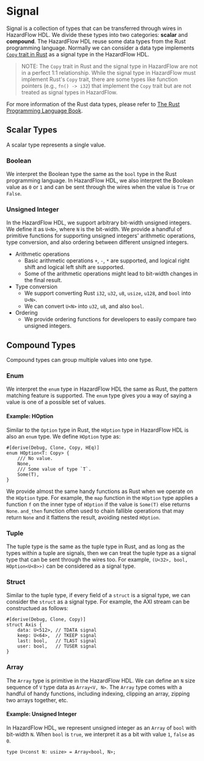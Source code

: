 # Signal

Signal is a collection of types that can be transferred through wires in HazardFlow HDL. We divide these types into two categories: **scalar** and **compound**.
The HazardFlow HDL reuse some data types from the Rust programming language.
Normally we can consider a data type implements [`Copy` trait in Rust](https://doc.rust-lang.org/std/marker/trait.Copy.html) as a signal type in the HazardFlow HDL.

> NOTE: The `Copy` trait in Rust and the signal type in HazardFlow are not in a perfect 1:1 relationship.
While the signal type in HazardFlow must implement Rust's `Copy` trait, there are some types like function pointers (e.g., `fn() -> i32`) that implement the `Copy` trait but are not treated as signal types in HazardFlow.

For more information of the Rust data types, please refer to [The Rust Programming Language Book](https://doc.rust-lang.org/beta/book/ch03-02-data-types.html).

## Scalar Types

A scalar type represents a single value.

### Boolean

We interpret the Boolean type the same as the `bool` type in the Rust programming language. In HazardFlow HDL, we also interpret the Boolean value as `0` or `1` and can be sent through the wires when the value is `True` or `False`. 

### Unsigned Integer

In the HazardFlow HDL, we support arbitrary bit-width unsigned integers. We define it as `U<N>`, where `N` is the bit-width. We provide a handful of primitive functions for supporting unsigned integers' arithmetic operations, type conversion, and also ordering between different unsigned integers.
* Arithmetic operations
  * Basic arithmetic operations `+`, `-`, `*` are supported, and logical right shift and logical left shift are supported. 
  * Some of the arithmetic operations might lead to bit-width changes in the final result.
* Type conversion
  * We support converting Rust `i32`, `u32`, `u8`, `usize`, `u128`, and `bool` into `U<N>`.
  * We can convert `U<N>` into `u32`, `u8`, and also `bool`.
* Ordering
  * We provide ordering functions for developers to easily compare two unsigned integers.

## Compound Types

Compound types can group multiple values into one type.

### Enum

We interpret the `enum` type in HazardFlow HDL the same as Rust, the pattern matching feature is supported. The `enum` type gives you a way of saying a value is one of a possible set of values.

#### Example: HOption

Similar to the `Option` type in Rust, the `HOption` type in HazardFlow HDL is also an `enum` type. We define `HOption` type as:

```rust,noplayground
#[derive(Debug, Clone, Copy, HEq)]
enum HOption<T: Copy> {
    /// No value.
    None,
    /// Some value of type `T`.
    Some(T),
}
```

We provide almost the same handy functions as Rust when we operate on the `HOption` type.
For example, the `map` function in the `HOption` type applies a function `f` on the inner type of `HOption` if the value is `Some(T)` else returns `None`.
`and_then` function often used to chain fallible operations that may return `None` and it flattens the result, avoiding nested `HOption`.

### Tuple

The tuple type is the same as the tuple type in Rust, and as long as the types within a tuple are signals, then we can treat the tuple type as a signal type that can be sent through the wires too. For example, `(U<32>, bool, HOption<U<8>>)` can be considered as a signal type.

### Struct

Similar to the tuple type, if every field of a `struct` is a signal type, we can consider the `struct` as a signal type.
For example, the AXI stream can be constructued as follows:

```rust,noplayground
#[derive(Debug, Clone, Copy)]
struct Axis {
    data: U<512>, // TDATA signal
    keep: U<64>,  // TKEEP signal
    last: bool,   // TLAST signal
    user: bool,   // TUSER signal
}
```

### Array

The `Array` type is primitive in the HazardFlow HDL. We can define an `N` size sequence of `V` type data as `Array<V, N>`. The `Array` type comes with a handful of handy functions, including indexing, clipping an array, zipping two arrays together, etc.

#### Example: Unsigned Integer

In HazardFlow HDL, we represent unsigned integer as an `Array` of `bool` with bit-width `N`. When `bool` is `true`, we interpret it as a bit with value `1`, `false` as `0`.

```rust,noplayground
type U<const N: usize> = Array<bool, N>;
```

<!--TODO: We might need this for doc.rs-->
<!--We provide a handful of primitive functions for supporting unsigned integer's arithmetic operations, converting different bit-width integers into `U<N>`, converting `U<N>` into different bit-width integers, and also ordering between different unsigned integers.-->
<!--* Arithmetic operations-->
<!--  * The `add` operation adds up two unsigned integers. -->
<!--    * We define it as `fn add(self, _rhs: U<N>) -> U<{ N + 1 }`. `N` is the bit-width. -->
<!--    * The sum of two N bits unsigned integer could end up with `N + 1` bits. -->
<!--    * If you want to truncate the result into `N` bits, consider using `trunk_add`.-->
<!--  * The `sub` operation subtracts two unsigned integers.-->
<!--    * We define it as `fn sub(self, _other: U<N>) -> U<N>`. Subtracting two `N` bits unsigned integers always gets a `N` bit-width result.-->
<!--  * The `mul` operation multiplies two unsigned integers.-->
<!--    * We define it as `fn mul(self, _other: U<M>) -> U<{ N + M }>`.-->
<!--    * The result of the multiplication could end up with `N + M` bit-width.-->
<!--  * The `shr` and the `shl` operations shift the unsigned integer to the right and left respectively.-->
<!--    * We define them as `fn shr(self, _rhs: usize) -> U<N>` and `fn shl(self, _lhs: usize) -> U<N>`. This will keep the same bit-width as the original unsigned integer.-->
<!--    * Note that if we cast a signed integer into an unsigned integer in the HazardFlow HDL and operate shift operations, we lose the sign information of the original signed integer since the shift operation is logical.-->
<!--* Type conversion-->
<!--  * We support converting `i32`, `u32`, `u8`, `usize`, `u128`, and `bool` into `U<N>`, `N` is the bit-width also the length of the Boolean array.-->
<!--  * Note that `bool` can be converted to `U<1>`, since we interpret unsigned integer type as `Array<bool, N>` in the HazardFlow HDL.-->
<!--  * We can convert `U<N>` into `u32`, `u8`.-->
<!--* Ordering-->
<!--  * We provide ordering functions for developers to easily compare two unsigned integers. These functions are less than `lt`, less or equal `le`, greater then `gt`, and greater or equal `ge`.-->

